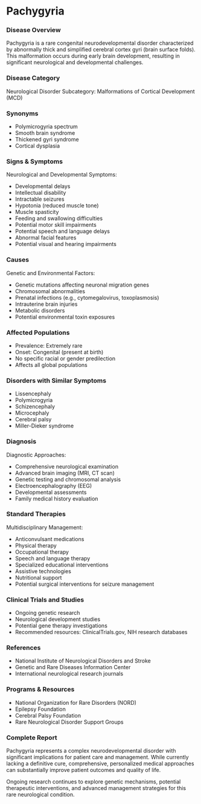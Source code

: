 # Pachygyria

### Disease Overview
Pachygyria is a rare congenital neurodevelopmental disorder characterized by abnormally thick and simplified cerebral cortex gyri (brain surface folds). This malformation occurs during early brain development, resulting in significant neurological and developmental challenges.

### Disease Category
Neurological Disorder
Subcategory: Malformations of Cortical Development (MCD)

### Synonyms
- Polymicrogyria spectrum
- Smooth brain syndrome
- Thickened gyri syndrome
- Cortical dysplasia

### Signs & Symptoms
Neurological and Developmental Symptoms:
- Developmental delays
- Intellectual disability
- Intractable seizures
- Hypotonia (reduced muscle tone)
- Muscle spasticity
- Feeding and swallowing difficulties
- Potential motor skill impairments
- Potential speech and language delays
- Abnormal facial features
- Potential visual and hearing impairments

### Causes
Genetic and Environmental Factors:
- Genetic mutations affecting neuronal migration genes
- Chromosomal abnormalities
- Prenatal infections (e.g., cytomegalovirus, toxoplasmosis)
- Intrauterine brain injuries
- Metabolic disorders
- Potential environmental toxin exposures

### Affected Populations
- Prevalence: Extremely rare
- Onset: Congenital (present at birth)
- No specific racial or gender predilection
- Affects all global populations

### Disorders with Similar Symptoms
- Lissencephaly
- Polymicrogyria
- Schizencephaly
- Microcephaly
- Cerebral palsy
- Miller-Dieker syndrome

### Diagnosis
Diagnostic Approaches:
- Comprehensive neurological examination
- Advanced brain imaging (MRI, CT scan)
- Genetic testing and chromosomal analysis
- Electroencephalography (EEG)
- Developmental assessments
- Family medical history evaluation

### Standard Therapies
Multidisciplinary Management:
- Anticonvulsant medications
- Physical therapy
- Occupational therapy
- Speech and language therapy
- Specialized educational interventions
- Assistive technologies
- Nutritional support
- Potential surgical interventions for seizure management

### Clinical Trials and Studies
- Ongoing genetic research
- Neurological development studies
- Potential gene therapy investigations
- Recommended resources: ClinicalTrials.gov, NIH research databases

### References
- National Institute of Neurological Disorders and Stroke
- Genetic and Rare Diseases Information Center
- International neurological research journals

### Programs & Resources
- National Organization for Rare Disorders (NORD)
- Epilepsy Foundation
- Cerebral Palsy Foundation
- Rare Neurological Disorder Support Groups

### Complete Report
Pachygyria represents a complex neurodevelopmental disorder with significant implications for patient care and management. While currently lacking a definitive cure, comprehensive, personalized medical approaches can substantially improve patient outcomes and quality of life.

Ongoing research continues to explore genetic mechanisms, potential therapeutic interventions, and advanced management strategies for this rare neurological condition.